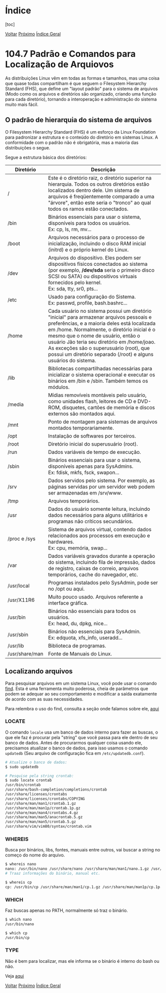 # Índice

[toc]

[Voltar](../104.6/1046.md)
[Próximo](../105.1/1051.md) 
[Índice Geral](../main.md)



# 104.7 Padrão e Comandos para Localização de Arquiovos

As distribuições Linux vêm em todas as formas e tamanhos, mas uma coisa que quase todas compartilham é que seguem o Filesystem Hierarchy Standard (FHS), que define um "layout padrão" para o sistema de arquivos (Modo como os arquivos e diretórios são organizado, criando uma função para cada diretório), tornando a interoperação e administração do sistema muito mais fácil.



## O padrão de hierarquia do sistema de arquivos

O Filesystem Hierarchy Standard (FHS) é um esforço da Linux Foundation para padronizar a estrutura e o conteúdo do diretório em sistemas Linux. A conformidade com o padrão não é obrigatória, mas a maioria das distribuições o segue.



Segue a estrutura básica dos diretórios:

| Diretório      | Descrição                                                    |
| -------------- | ------------------------------------------------------------ |
| /              | Este é o diretório raiz, o diretório superior na hierarquia. Todos os outros diretórios estão localizados dentro dele. Um sistema de arquivos é freqüentemente comparado a uma "árvore", então este seria o "tronco" ao qual todos os ramos estão conectados. |
| /bin           | Binários essenciais para usar o sistema, disponíveis para todos os usuários.<br />Ex: cp, ls, rm, mv... |
| /boot          | Arquivos necessários para o processo de inicialização, incluindo o disco RAM inicial (initrd) e o próprio kernel do Linux. |
| /dev           | Arquivos do dispositivo. Eles podem ser dispositivos físicos conectados ao sistema (por exemplo, **/dev/sda** seria o primeiro disco SCSI ou SATA) ou dispositivos virtuais fornecidos pelo kernel.<br />Ex: sda, tty, sr0, pts... |
| /etc           | Usado para configuração do Sistema.<br />Ex: passwd, profile, bash.bashrc... |
| /home          | Cada usuário no sistema possui um diretório "inicial" para armazenar arquivos pessoais e preferências, e a maioria deles está localizada em /home. Normalmente, o diretório inicial é o mesmo que o nome de usuário, então o usuário Jão teria seu diretório em /home/joao. As exceções são o superusuário (root), que possui um diretório separado (/root) e alguns usuários do sistema. |
| /lib           | Bibliotecas compartilhadas necessárias para inicializar o sistema operacional e executar os binários em /bin e /sbin. Também temos os módulos. |
| /media         | Mídias removíveis montáveis pelo usuário, como unidades flash, leitores de CD e DVD-ROM, disquetes, cartões de memória e discos externos são montados aqui. |
| /mnt           | Ponto de montagem para sistemas de arquivos montados temporariamente. |
| /opt           | Instalação de softwares por terceiros.                       |
| /root          | Diretório inicial do superusuário (root).                    |
| /run           | Dados variáveis de tempo de execução.                        |
| /sbin          | Binários essenciais para usar o sistema, disponíveis apenas para SysAdmins.<br />Ex: fdisk, mkfs, fsck, swapon... |
| /srv           | Dados servidos pelo sistema. Por exemplo, as páginas servidas por um servidor web podem ser armazenadas em /srv/www. |
| /tmp           | Arquivos temporários.                                        |
| /usr           | Dados do usuário somente leitura, incluindo dados necessários para alguns utilitários e programas não críticos secundários. |
| /proc e /sys   | Sistema de arquivos virtual, contendo dados relacionados aos processos em execução e hardwares.<br />Ex: cpu, memória, swap... |
| /var           | Dados variáveis gravados durante a operação do sistema, incluindo fila de impressão, dados de registro, caixas de correio, arquivos temporários, cache do navegador, etc. |
| /usr/local     | Programas instalados pelo SysAdmin, pode ser no /opt ou aqui. |
| /usr/X11R6     | Muito pouco usado. Arquivos referente a interface gráfica.   |
| /usr/bin       | Binários não essenciais para todos os usuários.<br />Ex: head, du, dpkg, nice... |
| /usr/sbin      | Binários não essenciais para SysAdmin.<br />Ex: edquota, xfs_info, useradd... |
| /usr/lib       | Biblioteca de programas.                                     |
| /usr/share/man | Fonte de Manuais do Linux.                                   |



## Localizando arquivos

Para pesquisar arquivos em um sistema Linux, você pode usar o comando [find](../103.3/1033.md#find). Esta é uma ferramenta muito poderosa, cheia de parâmetros que podem se adequar ao seu comportamento e modificar a saída exatamente de acordo com as suas necessidades.

Para relembra o uso do find, consulta a seção onde falamos sobre ele, [aqui](../103.3/1033.md#find)



### LOCATE

O comando `locale` usa um banco de dados interno para fazer as buscas, o que ele faz é procurar pela "string" que você passa para ele dentro de seu banco de dados. Antes de procurarmos qualquer coisa usando ele, precisamos atualizar o banco de dados, para isso usamos o comando `updatedb` (Seu arquivo de configuração fica em `/etc/updatedb.conf`).

```bash
# Atualize o banco de dados:
$ sudo updatedb

# Pesquise pela string crontab:
$ sudo locate crontab
/usr/bin/crontab
/usr/share/bash-completion/completions/crontab
/usr/share/licenses/crontabs
/usr/share/licenses/crontabs/COPYING
/usr/share/man/man1/crontab.1.gz
/usr/share/man/man1p/crontab.1p.gz
/usr/share/man/man4/crontabs.4.gz
/usr/share/man/man5/anacrontab.5.gz
/usr/share/man/man5/crontab.5.gz
/usr/share/vim/vim80/syntax/crontab.vim
```



### WHEREIS

Busca por binários, libs, fontes, manuais entre outros, vai buscar a string no começo do nome do arquivo.

```bash
$ whereis nano
nano: /usr/bin/nano /usr/share/nano /usr/share/man/man1/nano.1.gz /usr/share/info/nano.info.gz
# Traaz informações do binário, manual etc.

$ whereis cp
cp: /usr/bin/cp /usr/share/man/man1/cp.1.gz /usr/share/man/man1p/cp.1p.gz
```



### WHICH

Faz buscas apenas no PATH, normalmente só traz o binário.

```bash
$ which nano
/usr/bin/nano

$ which cp
/usr/bin/cp
```



### TYPE

Não é bem para localizar, mas ele informa se o binário é interno do bash ou não.

Veja [aqui](../103.1/1031.md#type)





[Voltar](../104.6/1046.md)
[Próximo](../105.1/1051.md) 
[Índice Geral](../main.md)